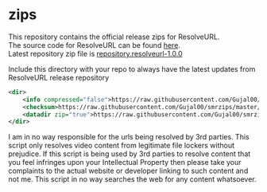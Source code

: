 # zips

This repository contains the official release zips for ResolveURL.<br>
The source code for ResolveURL can be found [here](https://github.com/Gujal00/ResolveURL).<br>
Latest repository zip file is [repository.resolveurl-1.0.0](https://raw.githubusercontent.com/Gujal00/smrzips/master/zips/repository.resolveurl/repository.resolveurl-1.0.0.zip)

Include this directory with your repo to always have the latest updates from ResolveURL release repository

```xml
<dir>
    <info compressed="false">https://raw.githubusercontent.com/Gujal00/smrzips/master/addons.xml</info>
    <checksum>https://raw.githubusercontent.com/Gujal00/smrzips/master/addons.xml.md5</checksum>
    <datadir zip="true">https://raw.githubusercontent.com/Gujal00/smrzips/master/zips/</datadir>
</dir>
```

I am in no way responsible for the urls being resolved by 3rd parties. This script only resolves video content from legitimate file lockers without prejudice. If this script is being used by 3rd parties to resolve content that you feel infringes upon your Intellectual Property then please take your complaints to the actual website or developer linking to such content and not me. This script in no way searches the web for any content whatsoever.
